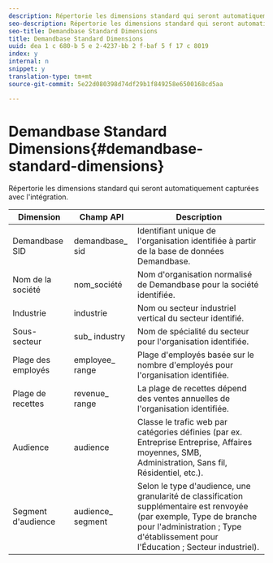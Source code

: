 ```yaml
---
description: Répertorie les dimensions standard qui seront automatiquement capturées avec l'intégration.
seo-description: Répertorie les dimensions standard qui seront automatiquement capturées avec l'intégration.
seo-title: Demandbase Standard Dimensions
title: Demandbase Standard Dimensions
uuid: dea 1 c 680-b 5 e 2-4237-bb 2 f-baf 5 f 17 c 8019
index: y
internal: n
snippet: y
translation-type: tm+mt
source-git-commit: 5e22d080398d74df29b1f849258e6500168cd5aa

---
```



# Demandbase Standard Dimensions{#demandbase-standard-dimensions}

Répertorie les dimensions standard qui seront automatiquement capturées avec l'intégration.

| Dimension | Champ API | Description |
|---|---|---|
| Demandbase SID | demandbase_ sid | Identifiant unique de l'organisation identifiée à partir de la base de données Demandbase. |
| Nom de la société | nom_société | Nom d'organisation normalisé de Demandbase pour la société identifiée. |
| Industrie | industrie | Nom ou secteur industriel vertical du secteur identifié. |
| Sous-secteur | sub_ industry | Nom de spécialité du secteur pour l'organisation identifiée. |
| Plage des employés | employee_ range | Plage d'employés basée sur le nombre d'employés pour l'organisation identifiée. |
| Plage de recettes | revenue_ range | La plage de recettes dépend des ventes annuelles de l'organisation identifiée. |
| Audience | audience | Classe le trafic web par catégories définies (par ex. Entreprise Entreprise, Affaires moyennes, SMB, Administration, Sans fil, Résidentiel, etc.). |
| Segment d'audience | audience_ segment | Selon le type d'audience, une granularité de classification supplémentaire est renvoyée (par exemple, Type de branche pour l'administration ; Type d'établissement pour l'Éducation ; Secteur industriel). |

